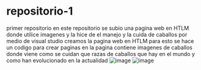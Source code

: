 # repositorio-1
primer repositorio 
en este repositorio se subio una pagina web en HTLM donde utilice imagenes y la hice de el manejo y la cuida de caballos 
por medio de visual studio creamos la pagina web en HTLM para esto se hace un codigo para crear paginas
en la pagina contiene imagenes de caballos donde viene como se cuidan que razas de caballos que hay en el mundo y como han evolucionado en la actualidad 
![image](https://github.com/pablosolis18/repositorio-1/assets/159585581/21aba41a-dc31-4f2a-9c85-e5690c44e204)
![image](https://github.com/pablosolis18/repositorio-1/assets/159585581/0641578a-5fde-44d4-b356-ea4406161acf)
